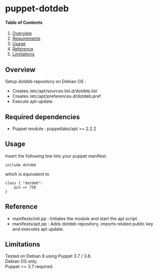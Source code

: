 # puppet-dotdeb

#### Table of Contents

1. [Overview](#overview)
2. [Requirements](#requirements)
3. [Usage](#usage)
4. [Reference](#reference)
5. [Limitations](#limitations)

## Overview

Setup dotdeb repository on Debian OS :

* Creates /etc/apt/sources.list.d/dotdeb.list
* Creates /etc/apt/preferences.d/dotdeb.pref
* Execute apt-update

## Required dependencies

* Puppet module : puppetlabs/apt >= 2.2.2

## Usage

Insert the following line into your puppet manifest.
```
include dotdeb
```
which is equivalent to
```
class { "dotdeb":
	pin => 750
}
```

## Reference

* manifests/init.pp : Initiates the module and start the apt script.
* manifests/apt.pp : Adds dotdeb repository, imports related public key and executes apt update.

## Limitations

Tested on Debian 8 using Puppet 3.7 / 3.8.  
Debian OS only.  
Puppet >= 3.7 required.